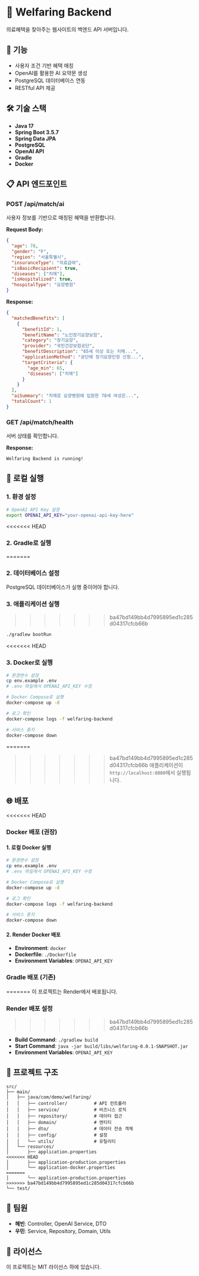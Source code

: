 # 🏥 Welfaring Backend

의료혜택을 찾아주는 웹사이트의 백엔드 API 서버입니다.

## 🚀 기능

- 사용자 조건 기반 혜택 매칭
- OpenAI를 활용한 AI 요약문 생성
- PostgreSQL 데이터베이스 연동
- RESTful API 제공

## 🛠️ 기술 스택

- **Java 17**
- **Spring Boot 3.5.7**
- **Spring Data JPA**
- **PostgreSQL**
- **OpenAI API**
- **Gradle**
- **Docker**

## 📋 API 엔드포인트

### POST /api/match/ai
사용자 정보를 기반으로 매칭된 혜택을 반환합니다.

**Request Body:**
```json
{
  "age": 78,
  "gender": "F",
  "region": "서울특별시",
  "insuranceType": "의료급여",
  "isBasicRecipient": true,
  "diseases": ["치매"],
  "isHospitalized": true,
  "hospitalType": "요양병원"
}
```

**Response:**
```json
{
  "matchedBenefits": [
    {
      "benefitId": 1,
      "benefitName": "노인장기요양보험",
      "category": "장기요양",
      "provider": "국민건강보험공단",
      "benefitDescription": "65세 이상 또는 치매...",
      "applicationMethod": "공단에 장기요양인정 신청...",
      "targetCriteria": {
        "age_min": 65,
        "diseases": ["치매"]
      }
    }
  ],
  "aiSummary": "치매로 요양병원에 입원한 78세 여성은...",
  "totalCount": 1
}
```

### GET /api/match/health
서버 상태를 확인합니다.

**Response:**
```
Welfaring Backend is running!
```

## 🚀 로컬 실행

### 1. 환경 설정
```bash
# OpenAI API Key 설정
export OPENAI_API_KEY="your-openai-api-key-here"
```

<<<<<<< HEAD
### 2. Gradle로 실행
=======
### 2. 데이터베이스 설정
PostgreSQL 데이터베이스가 실행 중이어야 합니다.

### 3. 애플리케이션 실행
>>>>>>> ba47bd149bb4d7995895ed1c285d04317cfcb66b
```bash
./gradlew bootRun
```

<<<<<<< HEAD
### 3. Docker로 실행
```bash
# 환경변수 설정
cp env.example .env
# .env 파일에서 OPENAI_API_KEY 수정

# Docker Compose로 실행
docker-compose up -d

# 로그 확인
docker-compose logs -f welfaring-backend

# 서비스 중지
docker-compose down
```

=======
>>>>>>> ba47bd149bb4d7995895ed1c285d04317cfcb66b
애플리케이션이 `http://localhost:8080`에서 실행됩니다.

## 🌐 배포

<<<<<<< HEAD
### Docker 배포 (권장)

#### 1. 로컬 Docker 실행
```bash
# 환경변수 설정
cp env.example .env
# .env 파일에서 OPENAI_API_KEY 수정

# Docker Compose로 실행
docker-compose up -d

# 로그 확인
docker-compose logs -f welfaring-backend

# 서비스 중지
docker-compose down
```

#### 2. Render Docker 배포
- **Environment**: `docker`
- **Dockerfile**: `./Dockerfile`
- **Environment Variables**: `OPENAI_API_KEY`

### Gradle 배포 (기존)
=======
이 프로젝트는 Render에서 배포됩니다.

### Render 배포 설정
>>>>>>> ba47bd149bb4d7995895ed1c285d04317cfcb66b
- **Build Command**: `./gradlew build`
- **Start Command**: `java -jar build/libs/welfaring-0.0.1-SNAPSHOT.jar`
- **Environment Variables**: `OPENAI_API_KEY`

## 📁 프로젝트 구조

```
src/
├── main/
│   ├── java/com/demo/welfaring/
│   │   ├── controller/          # API 컨트롤러
│   │   ├── service/             # 비즈니스 로직
│   │   ├── repository/          # 데이터 접근
│   │   ├── domain/              # 엔티티
│   │   ├── dto/                 # 데이터 전송 객체
│   │   ├── config/              # 설정
│   │   └── utils/               # 유틸리티
│   └── resources/
│       ├── application.properties
<<<<<<< HEAD
│       ├── application-production.properties
│       └── application-docker.properties
=======
│       └── application-production.properties
>>>>>>> ba47bd149bb4d7995895ed1c285d04317cfcb66b
└── test/
```

## 👥 팀원

- **혜빈**: Controller, OpenAI Service, DTO
- **우민**: Service, Repository, Domain, Utils

## 📄 라이선스

이 프로젝트는 MIT 라이선스 하에 있습니다.
